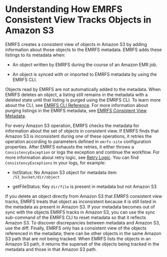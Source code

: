 # Understanding How EMRFS Consistent View Tracks Objects in Amazon S3<a name="emrfs-files-tracked"></a>

EMRFS creates a consistent view of objects in Amazon S3 by adding information about those objects to the EMRFS metadata\. EMRFS adds these listings to its metadata when:

+  An object written by EMRFS during the course of an Amazon EMR job\.

+  An object is synced with or imported to EMRFS metadata by using the EMRFS CLI\.

Objects read by EMRFS are not automatically added to the metadata\. When EMRFS deletes an object, a listing still remains in the metadata with a deleted state until that listing is purged using the EMRFS CLI\. To learn more about the CLI, see [EMRFS CLI Reference](emrfs-cli-reference.md)\. For more information about purging listings in the EMRFS metadata, see [EMRFS Consistent View Metadata](emrfs-metadata.md)\.

For every Amazon S3 operation, EMRFS checks the metadata for information about the set of objects in consistent view\. If EMRFS finds that Amazon S3 is inconsistent during one of these operations, it retries the operation according to parameters defined in `emrfs-site` configuration properties\. After EMRFS exhausts the retries, it either throws a `ConsistencyException` or logs the exception and continue the workflow\. For more information about retry logic, see [Retry Logic](emrfs-retry-logic.md)\. You can find `ConsistencyExceptions` in your logs, for example:

+  listStatus: No Amazon S3 object for metadata item `/S3_bucket/dir/object`

+  getFileStatus: Key `dir/file` is present in metadata but not Amazon S3

If you delete an object directly from Amazon S3 that EMRFS consistent view tracks, EMRFS treats that object as inconsistent because it is still listed in the metadata as present in Amazon S3\. If your metadata becomes out of sync with the objects EMRFS tracks in Amazon S3, you can use the sync sub\-command of the EMRFS CLI to reset metadata so that it reflects Amazon S3\. To discover discrepancies between metadata and Amazon S3, use the diff\. Finally, EMRFS only has a consistent view of the objects referenced in the metadata; there can be other objects in the same Amazon S3 path that are not being tracked\. When EMRFS lists the objects in an Amazon S3 path, it returns the superset of the objects being tracked in the metadata and those in that Amazon S3 path\.